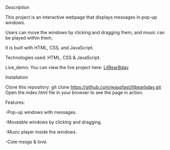 
_Description_

This project is an interactive webpage that displays messages in pop-up windows.

Users can move the windows by clicking and dragging them, and music can be played within them.

It is built with HTML, CSS, and JavaScript.

Technologies used: HTML, CSS & JavaScript.

Live_demo: You can view the live project here: [LilBearBday](https://waspfast.github.io/lilbearbday/)

Installation

Clone this repository: git clone https://github.com/waspfast/lilbearbday.git
Open the index.html file in your browser to see the page in action.

Features:

-Pop-up windows with messages.

-Moveable windows by clicking and dragging.

-Music player inside the windows.

-Cute mssgs & love.
